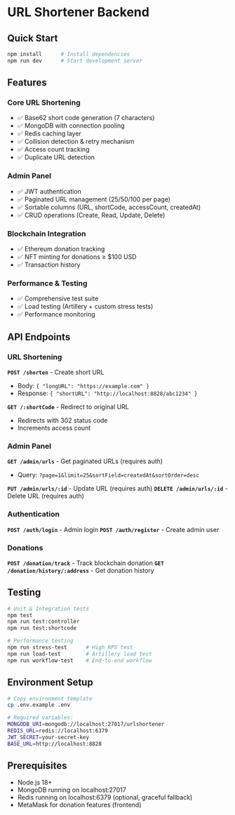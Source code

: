 # URL Shortener Backend

## Quick Start

```bash
npm install      # Install dependencies
npm run dev      # Start development server
```

## Features

### Core URL Shortening
- ✅ Base62 short code generation (7 characters)
- ✅ MongoDB with connection pooling
- ✅ Redis caching layer
- ✅ Collision detection & retry mechanism
- ✅ Access count tracking
- ✅ Duplicate URL detection

### Admin Panel
- ✅ JWT authentication
- ✅ Paginated URL management (25/50/100 per page)
- ✅ Sortable columns (URL, shortCode, accessCount, createdAt)
- ✅ CRUD operations (Create, Read, Update, Delete)

### Blockchain Integration
- ✅ Ethereum donation tracking
- ✅ NFT minting for donations ≥ $100 USD
- ✅ Transaction history

### Performance & Testing
- ✅ Comprehensive test suite
- ✅ Load testing (Artillery + custom stress tests)
- ✅ Performance monitoring

## API Endpoints

### URL Shortening
**`POST /shorten`** - Create short URL
- Body: `{ "longURL": "https://example.com" }`
- Response: `{ "shortURL": "http://localhost:8828/abc1234" }`

**`GET /:shortCode`** - Redirect to original URL
- Redirects with 302 status code
- Increments access count

### Admin Panel
**`GET /admin/urls`** - Get paginated URLs (requires auth)
- Query: `?page=1&limit=25&sortField=createdAt&sortOrder=desc`

**`PUT /admin/urls/:id`** - Update URL (requires auth)
**`DELETE /admin/urls/:id`** - Delete URL (requires auth)

### Authentication
**`POST /auth/login`** - Admin login
**`POST /auth/register`** - Create admin user

### Donations
**`POST /donation/track`** - Track blockchain donation
**`GET /donation/history/:address`** - Get donation history

## Testing

```bash
# Unit & Integration tests
npm test
npm run test:controller
npm run test:shortcode

# Performance testing
npm run stress-test      # High RPS test
npm run load-test        # Artillery load test
npm run workflow-test    # End-to-end workflow
```

## Environment Setup

```bash
# Copy environment template
cp .env.example .env

# Required variables:
MONGODB_URI=mongodb://localhost:27017/urlshortener
REDIS_URL=redis://localhost:6379
JWT_SECRET=your-secret-key
BASE_URL=http://localhost:8828
```

## Prerequisites

- Node.js 18+
- MongoDB running on localhost:27017
- Redis running on localhost:6379 (optional, graceful fallback)
- MetaMask for donation features (frontend)